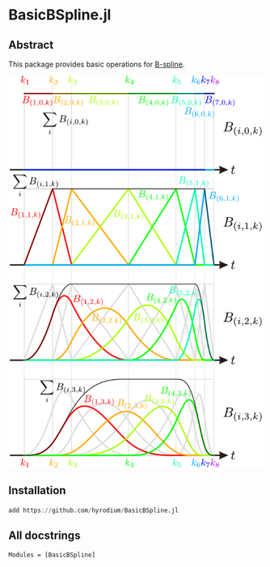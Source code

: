 # BasicBSpline.jl

## Abstract
This package provides basic operations for [B-spline](https://en.wikipedia.org/wiki/B-spline).

![](img/bsplinebasis.png)

## Installation

```julia
add https://github.com/hyrodium/BasicBSpline.jl
```

## All docstrings
```@autodocs
Modules = [BasicBSpline]
```

